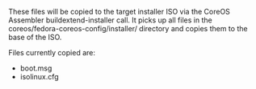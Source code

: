 These files will be copied to the target installer ISO
via the CoreOS Assembler buildextend-installer call. It
picks up all files in the coreos/fedora-coreos-config/installer/
directory and copies them to the base of the ISO. 

Files currently copied are:

- boot.msg
- isolinux.cfg
